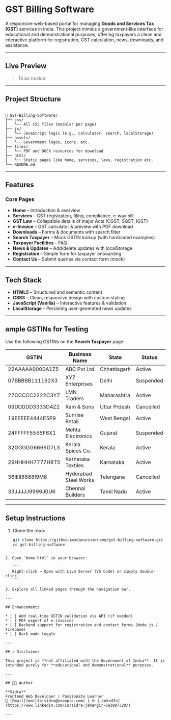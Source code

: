 # GST Billing Software

A responsive web-based portal for managing **Goods and Services Tax (GST)** services in India. This project mimics a government-like interface for educational and demonstrational purposes, offering taxpayers a clean and interactive platform for registration, GST calculation, news, downloads, and assistance.

---

## Live Preview

> _To be hosted_ 

---

## Project Structure

```

📁 GST-Billing-Software/
├── css/
│   └── All CSS files (modular per page)
├── js/
│   └── JavaScript logic (e.g., calculator, search, localStorage)
├── assets/
│   └── Government logos, icons, etc.
├── files/
│   └── PDF and DOCX resources for download
├── html/
│   └── Static pages like home, services, laws, registration etc.
└── README.md

````

---

## Features

### Core Pages
- **Home** – Introduction & overview
- **Services** – GST registration, filing, compliance, e-way bill
- **GST Law** – Collapsible details of major Acts (CGST, SGST, IGST)
- **e-Invoice** – GST calculator & preview with PDF download
- **Downloads** – Forms & documents with search filter
- **Search Taxpayer** – Mock GSTIN lookup (with hardcoded examples)
- **Taxpayer Facilities** – FAQ
- **News & Updates** – Add/delete updates with localStorage
- **Registration** – Simple form for taxpayer onboarding
- **Contact Us** – Submit queries via contact form (mock)

---

## Tech Stack

- **HTML5** – Structured and semantic content
- **CSS3** – Clean, responsive design with custom styling
- **JavaScript (Vanilla)** – Interactive features & validation
- **LocalStorage** – Persisting user-generated news updates

---

## ample GSTINs for Testing

Use the following GSTINs on the **Search Taxpayer** page:

| GSTIN             | Business Name       | State         | Status     |
|------------------|---------------------|---------------|------------|
| 22AAAAA0000A1Z5   | ABC Pvt Ltd         | Chhattisgarh  | Active     |
| 07BBBBB1111B2X3   | XYZ Enterprises     | Delhi         | Suspended  |
| 27CCCCC2222C3Y7   | LMN Traders         | Maharashtra   | Active     |
| 09DDDDD3333D4Z2   | Ram & Sons         | Uttar Prdesh   | Cancelled     |
| 19EEEEE4444E5P9   | Sunrise Retail         | West Bengal   | Active     |
| 24FFFFF5555F6X1   | Mehta Electronics         | Gujarat   | Suspended     |
| 32GGGGG6666G7L3   | Kerala Spices Co.         | Kerala   | Active     |
| 29HHHHH7777H8T5   | Karnataka Textiles         | Karnataka   | Active     |
| 36IIIII8888I9M8   | Hyderabad Steel Works        | Telengana   | Cancelled     |
| 33JJJJJ9999J0U6   | Chennai Builders         | Tamil Nadu   | Active     |

---

## Setup Instructions

1. Clone the repo:
   ```bash
   git clone https://github.com/yourusername/gst-billing-software.git
   cd gst-billing-software
````

2. Open `home.html` in your browser:

   ```
   Right-click → Open with Live Server (VS Code) or simply double-click
   ```

3. Explore all linked pages through the navigation bar.

---

## Enhancements

* [ ] Add real-time GSTIN validation via API (if needed)
* [ ] PDF export of e-invoices
* [ ] Backend support for registration and contact forms (Node.js / Firebase)
* [ ] Dark mode toggle

---

## ⚠️ Disclaimer

This project is **not affiliated with the Government of India**. It is intended purely for **educational and demonstrational** purposes.

---

## 🧑‍💻 Author

**Sidra**
Frontend Web Developer | Passionate Learner
📧 [Email](mailto:sidra@example.com) | 🌐 [LinkedIn](https://www.linkedin.com/in/sidra-jahangir-6a3887320/)

---